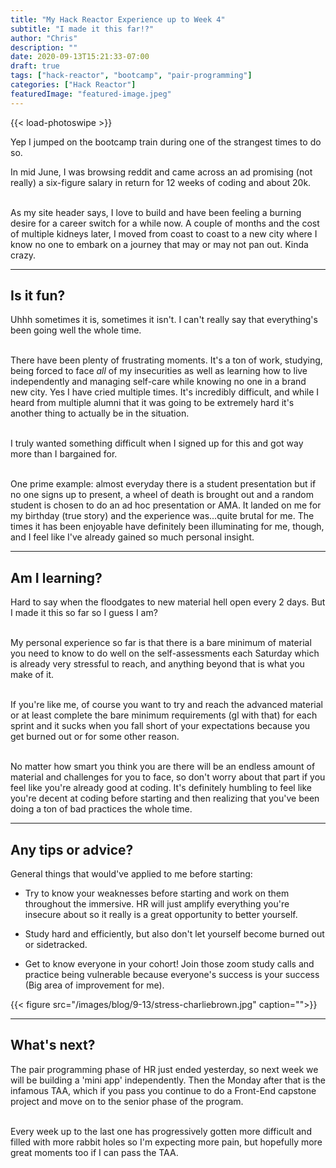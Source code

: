```yaml
---
title: "My Hack Reactor Experience up to Week 4"
subtitle: "I made it this far!?"
author: "Chris"
description: ""
date: 2020-09-13T15:21:33-07:00
draft: true
tags: ["hack-reactor", "bootcamp", "pair-programming"]
categories: ["Hack Reactor"]
featuredImage: "featured-image.jpeg"
---
```


{{< load-photoswipe >}}

Yep I jumped on the bootcamp train during one of the strangest times to do so.<!--more--></br>

In mid June, I was browsing reddit and came across an ad promising (not really) a six-figure salary in return for 12 weeks of coding and about 20k. </br></br>

As my site header says, I love to build and have been feeling a burning desire for a career switch for a while now. A couple of months and the cost of multiple kidneys later, I moved from coast to coast to a new city where I know no one to embark on a journey that may or may not pan out. Kinda crazy.

---

## Is it fun?

Uhhh sometimes it is, sometimes it isn't. I can't really say that everything's been going well the whole time.</br></br>

There have been plenty of frustrating moments. It's a ton of work, studying, being forced to face _all_ of my insecurities as well as learning how to live independently and managing self-care while knowing no one in a brand new city. Yes I have cried multiple times. It's incredibly difficult, and while I heard from multiple alumni that it was going to be extremely hard it's another thing to actually be in the situation.</br></br>

I truly wanted something difficult when I signed up for this and got way more than I bargained for.</br></br>

One prime example: almost everyday there is a student presentation but if no one signs up to present, a wheel of death is brought out and a random student is chosen to do an ad hoc presentation or AMA. It landed on me for my birthday (true story) and the experience was...quite brutal for me. The times it has been enjoyable have definitely been illuminating for me, though, and I feel like I've already gained so much personal insight.

---

## Am I learning?

Hard to say when the floodgates to new material hell open every 2 days. But I made it this so far so I guess I am?</br></br>

My personal experience so far is that there is a bare minimum of material you need to know to do well on the self-assessments each Saturday which is already very stressful to reach, and anything beyond that is what you make of it. </br></br>

If you're like me, of course you want to try and reach the advanced material or at least complete the bare minimum requirements (gl with that) for each sprint and it sucks when you fall short of your expectations because you get burned out or for some other reason.</br></br>

No matter how smart you think you are there will be an endless amount of material and challenges for you to face, so don't worry about that part if you feel like you're already good at coding. It's definitely humbling to feel like you're decent at coding before starting and then realizing that you've been doing a ton of bad practices the whole time.

---

## Any tips or advice?

General things that would've applied to me before starting:

- Try to know your weaknesses before starting and work on them throughout the immersive. HR will just amplify everything you're insecure about so it really is a great opportunity to better yourself.

- Study hard and efficiently, but also don't let yourself become burned out or sidetracked.

- Get to know everyone in your cohort! Join those zoom study calls and practice being vulnerable because everyone's success is your success (Big area of improvement for me).

{{< figure src="/images/blog/9-13/stress-charliebrown.jpg" caption="">}}

---

## What's next?

The pair programming phase of HR just ended yesterday, so next week we will be building a 'mini app' independently. Then the Monday after that is the infamous TAA, which if you pass you continue to do a Front-End capstone project and move on to the senior phase of the program. </br></br>

Every week up to the last one has progressively gotten more difficult and filled with more rabbit holes so I'm expecting more pain, but hopefully more great moments too if I can pass the TAA.
